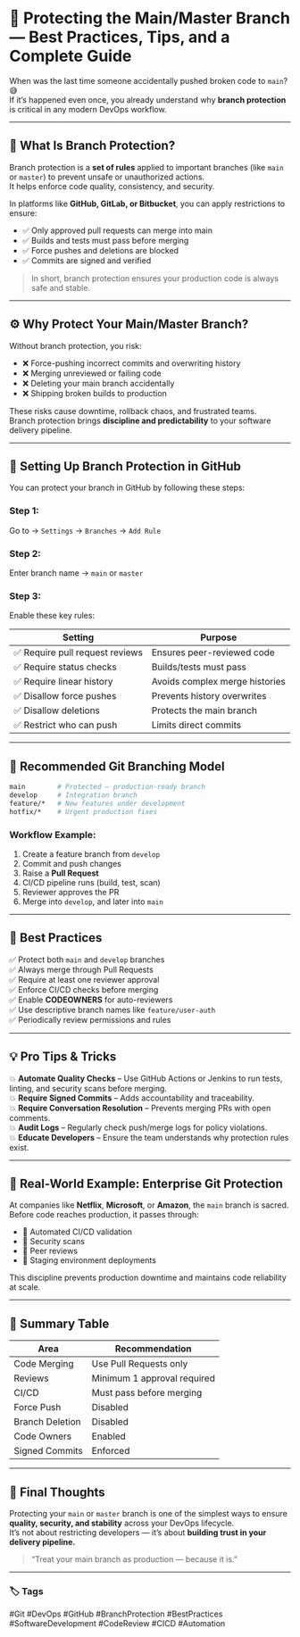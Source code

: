 # 🔐 Protecting the Main/Master Branch — Best Practices, Tips, and a Complete Guide

When was the last time someone accidentally pushed broken code to `main`? 😅  
If it’s happened even once, you already understand why **branch protection** is critical in any modern DevOps workflow.

---

## 🧠 What Is Branch Protection?

Branch protection is a **set of rules** applied to important branches (like `main` or `master`) to prevent unsafe or unauthorized actions.  
It helps enforce code quality, consistency, and security.

In platforms like **GitHub, GitLab, or Bitbucket**, you can apply restrictions to ensure:

- ✅ Only approved pull requests can merge into main  
- ✅ Builds and tests must pass before merging  
- ✅ Force pushes and deletions are blocked  
- ✅ Commits are signed and verified  

> In short, branch protection ensures your production code is always safe and stable.

---

## ⚙️ Why Protect Your Main/Master Branch?

Without branch protection, you risk:

- ❌ Force-pushing incorrect commits and overwriting history  
- ❌ Merging unreviewed or failing code  
- ❌ Deleting your main branch accidentally  
- ❌ Shipping broken builds to production  

These risks cause downtime, rollback chaos, and frustrated teams.  
Branch protection brings **discipline and predictability** to your software delivery pipeline.

---

## 🧩 Setting Up Branch Protection in GitHub

You can protect your branch in GitHub by following these steps:

### **Step 1:**  
Go to → `Settings` → `Branches` → `Add Rule`

### **Step 2:**  
Enter branch name → `main` or `master`

### **Step 3:**  
Enable these key rules:

| Setting | Purpose |
|----------|----------|
| ✅ Require pull request reviews | Ensures peer-reviewed code |
| ✅ Require status checks | Builds/tests must pass |
| ✅ Require linear history | Avoids complex merge histories |
| ✅ Disallow force pushes | Prevents history overwrites |
| ✅ Disallow deletions | Protects the main branch |
| ✅ Restrict who can push | Limits direct commits |

---

## 🧱 Recommended Git Branching Model

```bash
main        # Protected – production-ready branch
develop     # Integration branch
feature/*   # New features under development
hotfix/*    # Urgent production fixes
```

### Workflow Example:

1. Create a feature branch from `develop`  
2. Commit and push changes  
3. Raise a **Pull Request**  
4. CI/CD pipeline runs (build, test, scan)  
5. Reviewer approves the PR  
6. Merge into `develop`, and later into `main`  

---

## 🧠 Best Practices

✅ Protect both `main` and `develop` branches  
✅ Always merge through Pull Requests  
✅ Require at least one reviewer approval  
✅ Enforce CI/CD checks before merging  
✅ Enable **CODEOWNERS** for auto-reviewers  
✅ Use descriptive branch names like `feature/user-auth`  
✅ Periodically review permissions and rules  

---

## 💡 Pro Tips & Tricks

💥 **Automate Quality Checks** – Use GitHub Actions or Jenkins to run tests, linting, and security scans before merging.  
💥 **Require Signed Commits** – Adds accountability and traceability.  
💥 **Require Conversation Resolution** – Prevents merging PRs with open comments.  
💥 **Audit Logs** – Regularly check push/merge logs for policy violations.  
💥 **Educate Developers** – Ensure the team understands why protection rules exist.

---

## 🏢 Real-World Example: Enterprise Git Protection

At companies like **Netflix**, **Microsoft**, or **Amazon**, the `main` branch is sacred.  
Before code reaches production, it passes through:

- 🔹 Automated CI/CD validation  
- 🔹 Security scans  
- 🔹 Peer reviews  
- 🔹 Staging environment deployments  

This discipline prevents production downtime and maintains code reliability at scale.

---

## 🧾 Summary Table

| Area | Recommendation |
|------|----------------|
| Code Merging | Use Pull Requests only |
| Reviews | Minimum 1 approval required |
| CI/CD | Must pass before merging |
| Force Push | Disabled |
| Branch Deletion | Disabled |
| Code Owners | Enabled |
| Signed Commits | Enforced |

---

## 🚀 Final Thoughts

Protecting your `main` or `master` branch is one of the simplest ways to ensure **quality, security, and stability** across your DevOps lifecycle.  
It’s not about restricting developers — it’s about **building trust in your delivery pipeline.**

> “Treat your main branch as production — because it is.”  

---

### 🏷️ Tags
#Git #DevOps #GitHub #BranchProtection #BestPractices #SoftwareDevelopment #CodeReview #CICD #Automation

